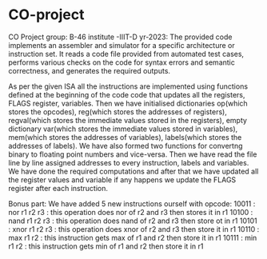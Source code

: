 # CO-project
CO Project group: B-46 institute -IIIT-D yr-2023: The provided code implements an assembler and simulator for a specific architecture or instruction set. It reads a code file provided from automated test cases, performs various checks on the code for syntax errors and semantic correctness, and generates the required outputs.

As per the given ISA all the instructions are implemented using functions defined at the beginning of the code code that updates all the registers, FLAGS register, variables. Then we have initialised dictionaries op(which stores the opcodes), reg(which stores the addresses of registers), regval(which stores the immediate values stored in the registers), empty dictionary var(which stores the immediate values stored in variables), mem(which stores the addresses of variables), labels(which stores the addresses of labels). We have also formed two functions for convertng binary to floating point numbers and vice-versa. Then we have read the file line by line assigned addresses to every instruction, labels and variables. We have done the required computations and after that we have updated all the register values and variable  if any happens we update the FLAGS register after each instruction.

Bonus part:
We have added 5 new instructions ourself with opcode:
10011 : nor r1 r2 r3 : this operation does nor of r2 and r3 then stores it in r1
10100 : nand r1 r2 r3 : this operation does nand of r2 and r3 then store ot in r1
10101 : xnor r1 r2 r3 : this operation does xnor of r2 and r3 then store it in r1
10110 : max r1 r2 : this instruction gets max of r1 and r2 then store it in r1
10111 : min r1 r2 : this instruction gets min of r1 and r2 then store it in r1
